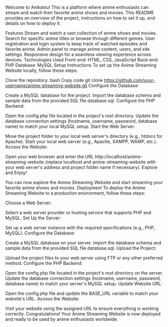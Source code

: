 Welcome to Anikatsu! This is a platform where anime enthusiasts can stream and watch their favorite anime shows and movies. This README provides an overview of the project, instructions on how to set it up, and details on how to deploy it.

Features
Stream and watch a vast collection of anime shows and movies.
Search for specific anime titles or browse through different genres.
User registration and login system to keep track of watched episodes and favorite anime.
Admin panel to manage anime content, users, and site settings.
Responsive design for a seamless viewing experience across devices.
Technologies Used
Front-end: HTML, CSS, JavaScript
Back-end: PHP
Database: MySQL
Setup Instructions
To set up the Anime Streaming Website locally, follow these steps:

Clone the repository:
bash
Copy code
git clone https://github.com/your-username/anime-streaming-website.git
Configure the Database:

Create a MySQL database for the project.
Import the database schema and sample data from the provided SQL file database.sql.
Configure the PHP Backend:

Open the config.php file located in the project's root directory.
Update the database connection settings (hostname, username, password, database name) to match your local MySQL setup.
Start the Web Server:

Move the project folder to your local web server's directory (e.g., htdocs for Apache).
Start your local web server (e.g., Apache, XAMPP, WAMP, etc.).
Access the Website:

Open your web browser and enter the URL http://localhost/anime-streaming-website (replace localhost and anime-streaming-website with your web server's address and project folder name if necessary).
Explore and Enjoy!

You can now explore the Anime Streaming Website and start streaming your favorite anime shows and movies.
Deployment
To deploy the Anime Streaming Website to a production environment, follow these steps:

Choose a Web Server:

Select a web server provider or hosting service that supports PHP and MySQL.
Set Up the Server:

Set up a web server instance with the required specifications (e.g., PHP, MySQL).
Configure the Database:

Create a MySQL database on your server.
Import the database schema and sample data from the provided SQL file database.sql.
Upload the Project:

Upload the project files to your web server using FTP or any other preferred method.
Configure the PHP Backend:

Open the config.php file located in the project's root directory on the server.
Update the database connection settings (hostname, username, password, database name) to match your server's MySQL setup.
Update Website URL:

Open the config.php file and update the BASE_URL variable to match your website's URL.
Access the Website:

Visit your website using the assigned URL to ensure everything is working correctly.
Congratulations! Your Anime Streaming Website is now deployed and ready to be used by anime enthusiasts worldwide.
